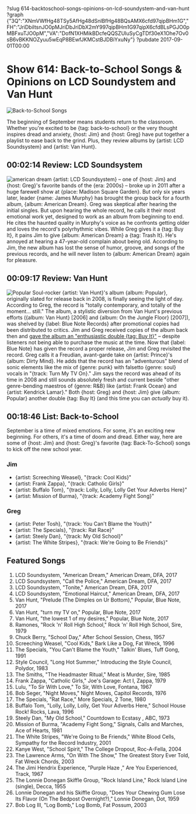 ?slug 614-backtoschool-songs-opinions-on-lcd-soundystem-and-van-hunt
?graph {"3Q":"XNmVWfHg48TSy5AfHg48dSnlBfHg48BQsAMX6cfd97qipBHm1G","FH":"JriDbiltsnJO0pMJriDbJriDbX2mY997qipBHm1G97qipX6cfdBLsPGJO0pMBFxuTJO0pM","VA":"DofN1XHMikBDcfeQQSZUIuSyCgTDf30eX1Ohe7Ov0sB6vBKKNOZyuu5wEqP8BEwfJKMCstBJDBiYxuNy"}
?pubdate 2017-09-01T00:00

# Show 614: Back-to-School Songs & Opinions on LCD Soundystem and Van Hunt

![Back-to-School Songs](https://static.soundopinions.org/images/2017/backtoschool_web.jpg)

The beginning of September means students return to the classroom. Whether you're excited to be {tag: back-to-school} or the very thought inspires dread and anxiety, {host: Jim} and {host: Greg} have put together a playlist to ease back to the grind. Plus, they review albums by {artist: LCD Soundsystem} and {artist: Van Hunt}.


## 00:02:14 Review: LCD Soundsystem
![american dream](https://static.soundopinions.org/assets/614/3Q0.jpg)
{artist: LCD Soundsystem} – one of {host: Jim} and {host: Greg}'s favorite bands of the {era: 2000s} – broke up in 2011 after a huge farewell show at {place: Madison Square Garden}. But only six years later, leader {name: James Murphy} has brought the group back for a fourth album, {album: American Dream}. Greg was skeptical after hearing the initial singles. But upon hearing the whole record, he calls it their most emotional work yet, designed to work as an album from beginning to end. He cites the haunted quality in Murphy's voice as he confronts getting older and loves the record's polyrhythmic vibes. While Greg gives it a {tag: Buy It}, it pains Jim to give {album: American Dream} a {tag: Trash It}. He's annoyed at hearing a 47-year-old complain about being old. According to Jim, the new album has lost the sense of humor, groove, and songs of the previous records, and he will never listen to {album: American Dream} again for pleasure.



## 00:09:17 Review: Van Hunt
![Popular](https://static.soundopinions.org/assets/614/FH0.jpg)
Soul-rocker {artist: Van Hunt}'s album {album: Popular}, originally slated for release back in 2008, is finally seeing the light of day. According to Greg, the record is "totally contemporary, and totally of the moment… still."  The album, a stylistic diversion from Van Hunt's previous efforts ({album: Van Hunt} [2006] and {album: On the Jungle Floor} [2007]), was shelved by {label: Blue Note Records} after promotional copies had been distributed to critics. Jim and Greg received copies of the album back then and [gave the album an "enthusiastic double {tag: Buy It}"](http://soundopinions.org/show/114/#vanhunt) – despite listeners not being able to purchase the music at the time. Now that {label: Blue Note} has given the record a proper release, Jim and Greg revisited the record. Greg calls it a Freudian, avant-garde take on {artist: Prince}'s {album: Dirty Mind}. He adds that the record has an "adventurous" blend of sonic elements like the mix of {genre: punk} with falsetto {genre: soul} vocals in "{track: Turn My TV On}." Jim says the record was ahead of its time in 2008 and still sounds absolutely fresh and current beside "other genre-bending maestros of {genre: R&B} like {artist: Frank Ocean} and {artist: Kendrick Lamar}." Both {host: Greg} and {host: Jim} give {album: Popular} another double {tag: Buy It} (and this time you can *actually* buy it).


## 00:18:46 List: Back-to-School
September is a time of mixed emotions. For some, it's an exciting new beginning. For others, it's a time of doom and dread. Either way, here are some of {host: Jim} and {host: Greg}'s favorite {tag: Back-To-School} songs to kick off the new school year.

### Jim 
- {artist: Screeching Weasel}, "{track: Cool Kids}"
- {artist: Frank Zappa}, "{track: Catholic Girls}"
- {artist: Buffalo Tom}, "{track: Lolly, Lolly, Lolly Get Your Adverbs Here}"
- {artist: Mission of Burma}, "{track: Academy Fight Song}"

### Greg
- {artist: Peter Tosh}, "{track: You Can't Blame the Youth}"
- {artist: The Specials}, "{track: Rat Race}"
- {artist: Steely Dan}, "{track: My Old School}"
- {artist: The White Stripes}, "{track: We're Going to Be Friends}"


## Featured Songs

1. LCD Soundsystem, "American Dream," American Dream, DFA, 2017
1. LCD Soundsystem, "Call the Police," American Dream, DFA, 2017
1. LCD Soundsystem, "Tonite," American Dream, DFA, 2017
1. LCD Soundsystem, "Emotional Haircut," American Dream, DFA, 2017
1. Van Hunt, "Prelude (The Dimples on Ur Bottom)," Popular, Blue Note, 2017
1. Van Hunt, "turn my TV on," Popular, Blue Note, 2017
1. Van Hunt, "the lowest 1 of my desires," Popular, Blue Note, 2017
1. Ramones, "Rock 'n' Roll High School," Rock 'n' Roll High School, Sire, 1979
1. Chuck Berry, "School Day," After School Session, Chess, 1957
1. Screeching Weasel, "Cool Kids," Bark Like a Dog, Fat Wreck, 1996
1. The Specials, "You Can't Blame the Youth," Talkin' Blues, Tuff Gong, 1991
1. Style Council, "Long Hot Summer," Introducing the Style Council, Polydor, 1983
1. The Smiths, "The Headmaster Ritual," Meat is Murder, Sire, 1985
1. Frank Zappa, "Catholic Girls," Joe's Garage: Act I, Zappa, 1979
1. Lulu, "To Sir With Love," To Sir, With Love, Fontana, 1967
1. Bob Seger, "Night Moves," Night Moves, Capitol Records, 1976
1. The Specials, "Rat Race," More Specials, 2 Tone, 1980
1. Buffalo Tom, "Lolly, Lolly, Lolly, Get Your Adverbs Here," School House Rock! Rocks, Lava, 1996
1. Steely Dan, "My Old School," Countdown to Ecstasy , ABC, 1973
1. Mission of Burma, "Academy Fight Song," Signals, Calls and Marches, Ace of Hearts, 1981
1. The White Stripes, "We're Going to Be Friends," White Blood Cells, Sympathy for the Record Industry, 2001
1. Kanye West, "School Spirit," The College Dropout, Roc-A-Fella, 2004
1. The Lawrence Arms, "On With The Show," The Greatest Story Ever Told, Fat Wreck Chords, 2003
1. The Jimi Hendrix Experience, "Purple Haze ," Are You Experienced, Track, 1967
1. The Lonnie Donegan Skiffle Group, "Rock Island Line," Rock Island Line (single), Decca, 1955
1. Lonnie Donegan and his Skiffle Group, "Does Your Chewing Gum Lose Its Flavor (On The Bedpost Overnight?)," Lonnie Donegan, Dot, 1959
1. Bob Log III, "Log Bomb," Log Bomb, Fat Possum, 2003
